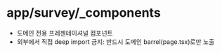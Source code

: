 # app/survey/\_components

- 도메인 전용 프레젠테이셔널 컴포넌트
- 외부에서 직접 deep import 금지: 반드시 도메인 barrel(page.tsx)로만 노출
